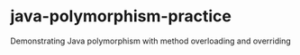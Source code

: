 # java-polymorphism-practice
Demonstrating Java polymorphism with method overloading and overriding
